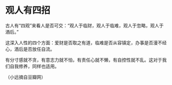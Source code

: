 # 观人有四招

古人有“四观”来看人是否可交：“观人于临财，观人于临难，观人于忽略，观人于酒后。”

这深入人性的四个方面：爱财是否取之有道，临难是否从容镇定，办事是否漫不经心，酒后是否放任自流。

有分寸感就不贪，有意志力就不怕，有责任心就不懒，有自控性就不乱。这对于我们自我修养，同样也适用。

（小远摘自豆瓣网）